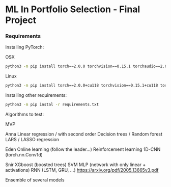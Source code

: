 # ML In Portfolio Selection - Final Project

### Requirements

Installing PyTorch:

OSX
```bash
python3 -m pip install torch==2.0.0 torchvision==0.15.1 torchaudio==2.0.1
```

Linux
```bash
python3 -m pip install torch==2.0.0+cu118 torchvision==0.15.1+cu118 torchaudio==2.0.1 --index-url https://download.pytorch.org/whl/cu118
```

Installing other requirements:
```bash
python3 -m pip instal -r requirements.txt
```
Algorithms to test:

MVP

Anna
Linear regression / with second order
Decision trees / Random forest
LARS / LASSO regression 

Eden
Online learning (follow the leader…)
Reinforcement learning
1D-CNN (torch.nn.Conv1d)

Snir
XGboost (boosted trees)
SVM
MLP (network with only linear + activations)
RNN (LSTM, GRU, …) https://arxiv.org/pdf/2005.13665v3.pdf

Ensemble of several models
